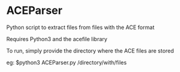 # ACEParser
Python script to extract files from files with the ACE format

Requires Python3 and the acefile library

To run, simply provide the directory where the ACE files are stored 

eg: $python3 ACEParser.py /directory/with/files